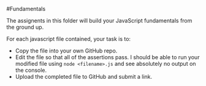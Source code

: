 #Fundamentals

The assignents in this folder will build your JavaScript fundamentals from the ground up. 

For each javascript file contained, your task is to:

  - Copy the file into your own GitHub repo.
  - Edit the file so that all of the assertions pass. I should be able to run your modified file using `node <filename>.js` 
  and see absolutely no output on the console.
  - Upload the completed file to GitHub and submit a link. 
